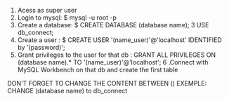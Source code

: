 1. Acess as super user
1. Login to mysql: $ mysql -u root -p
2. Create a database: $ CREATE DATABASE (database name);
3 USE db_connect;
4. Create a user : $ CREATE USER '(name_user)'@'localhost' IDENTIFIED by '(password)';
5. Grant privileges to the user for that db : GRANT ALL PRIVILEGES ON (database name).* TO '(name_user)'@'localhost';
6 .Connect with MySQL Workbench on that db and create the first table

DON'T FORGET TO CHANGE THE CONTENT BETWEEN ()
EXEMPLE: CHANGE (database name) to db_connect